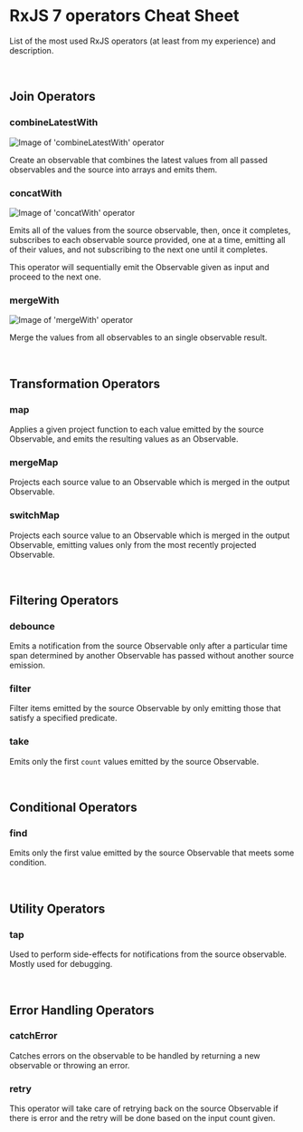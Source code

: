 # RxJS 7 operators Cheat Sheet

List of the most used RxJS operators (at least from my experience) and description.

<br />

## Join Operators

### combineLatestWith
![Image of 'combineLatestWith' operator](/rxjs-cheat-sheet/assets/img/combineLatest.png "Image of 'combineLatestWith' operator")

Create an observable that combines the latest values from all passed observables and the source into arrays and emits them.

### concatWith
![Image of 'concatWith' operator](/rxjs-cheat-sheet/assets/img/concat.png "Image of 'concatWith' operator")

Emits all of the values from the source observable, then, once it completes, subscribes to each observable source provided, one at a time, emitting all of their values, and not subscribing to the next one until it completes.

This operator will sequentially emit the Observable given as input and proceed to the next one.

### mergeWith
![Image of 'mergeWith' operator](/rxjs-cheat-sheet/assets/img/merge.png "Image of 'mergeWith' operator")

Merge the values from all observables to an single observable result.

<br />

## Transformation Operators

### map
Applies a given project function to each value emitted by the source Observable, and emits the resulting values as an Observable.

### mergeMap
Projects each source value to an Observable which is merged in the output Observable.

### switchMap
Projects each source value to an Observable which is merged in the output Observable, emitting values only from the most recently projected Observable.

<br />

## Filtering Operators

### debounce
Emits a notification from the source Observable only after a particular time span determined by another Observable has passed without another source emission.

### filter
Filter items emitted by the source Observable by only emitting those that satisfy a specified predicate.

### take
Emits only the first ```count``` values emitted by the source Observable.

<br />

## Conditional Operators

### find
Emits only the first value emitted by the source Observable that meets some condition.

<br />

## Utility Operators

### tap
Used to perform side-effects for notifications from the source observable. Mostly used for debugging.

<br />

## Error Handling Operators

### catchError
Catches errors on the observable to be handled by returning a new observable or throwing an error.

### retry
This operator will take care of retrying back on the source Observable if there is error and the retry will be done based on the input count given.
